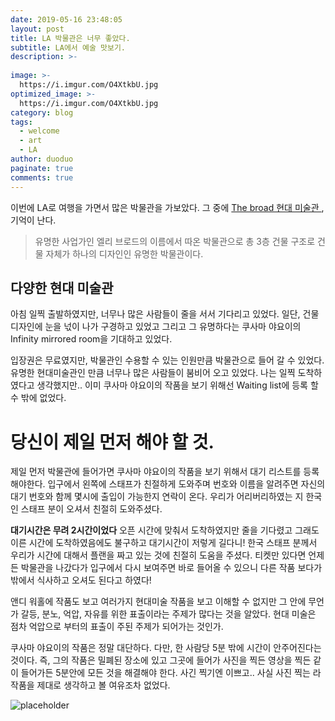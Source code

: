 ```yaml
---
date: 2019-05-16 23:48:05
layout: post
title: LA 박물관은 너무 좋았다. 
subtitle: LA에서 예술 맛보기.  
description: >-
  
image: >-
  https://i.imgur.com/O4XtkbU.jpg
optimized_image: >-
  https://i.imgur.com/O4XtkbU.jpg
category: blog
tags:
  - welcome
  - art 
  - LA
author: duoduo
paginate: true
comments: true
---
```

이번에 LA로 여행을 가면서 많은 박물관을 가보았다. 그 중에 <a href="#">The broad 현대 미술관 </a>, 기억이 난다. 

>  유명한 사업가인 엘리 브로드의 이름에서 따온 박물관으로 총 3층 건물 구조로 건물 자체가 하나의 디자인인 유명한 박물관이다.


## 다양한 현대 미술관  

아침 일찍 출발하였지만, 너무나 많은 사람들이 줄을 서서 기다리고 있었다. 일단, 건물 디자인에 눈을 넋이 나가 구경하고 있었고 그리고 그 유명하다는 쿠사마 야요이의 Infinity mirrored room을 기대하고 있었다. 

입장권은 무료였지만, 박물관인 수용할 수 있는 인원만큼 박물관으로 들어 갈 수 있었다. 유명한 현대미술관인 만큼 너무나 많은 사람들이 붐비어 오고 있었다. 나는 일찍 도착하였다고 생각했지만.. 이미 쿠사마 야요이의 작품을 보기 위해선 Waiting list에 등록 할 수 밖에 없었다. 


# 당신이 제일 먼저 해야 할 것. 
제일 먼저 박물관에 들어가면 쿠사마 야요이의 작품을 보기 위해서 대기 리스트를 등록해야한다. 입구에서 왼쪽에 스태프가 친절하게 도와주며 번호와 이름을 알려주면 자신의 대기 번호와 함께 몇시에 출입이 가능한지 연락이 온다. 우리가 어리버리하였는 지 한국인 스태프 분이 오셔서 친절히 도와주셨다. 

**대기시간은 무려 2시간이었다** 오픈 시간에 맞춰서 도착하였지만 줄을 기다렸고 그래도 이른 시간에 도착하였음에도 불구하고 대기시간이 저렇게 길다니! 한국 스태프 분께서 우리가 시간에 대해서 플랜을 짜고 있는 것에 친절히 도움을 주셨다. 티켓만 있다면 언제든 박물관을 나갔다가 입구에서 다시 보여주면 바로 들어올 수 있으니 다른 작품 보다가 밖에서 식사하고 오셔도 된다고 하였다! 

앤디 워홀에 작품도 보고 여러가지 현대미술 작품을 보고 이해할 수 없지만 그 안에 무언가 갈등, 분노, 억압, 자유를 위한 표출이라는 주제가 많다는 것을 알았다. 현대 미술은 점차 억압으로 부터의 표출이 주된 주제가 되어가는 것인가. 

쿠사마 야요이의 작품은 정말 대단하다. 다만, 한 사람당 5분 밖에 시간이 안주어진다는 것이다. 즉, 그의 작품은 밀폐된 장소에 있고 그곳에 들어가 사진을 찍든 영상을 찍든 같이 들어가든 5분안에 모든 것을 해결해야 한다. 사긴 찍기엔 이쁘고.. 사실 사진 찍는 라 작품을 제대로 생각하고 볼 여유조차 없었다. 

![placeholder](https://jmagazine.joins.com/_data/photo/2017/11/2949993309_QzSe8W2f_7.jpg "출처 중앙시사매거진 ")


